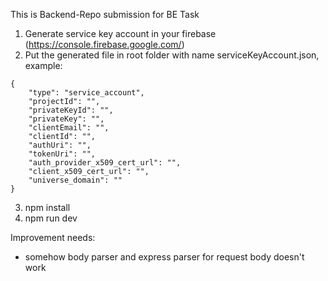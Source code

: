 This is Backend-Repo submission for BE Task

1. Generate service key account in your firebase (https://console.firebase.google.com/)
2. Put the generated file in root folder with name serviceKeyAccount.json, example:
```
{
    "type": "service_account",
    "projectId": "",
    "privateKeyId": "",
    "privateKey": "",
    "clientEmail": "",
    "clientId": "",
    "authUri": "",
    "tokenUri": "",
    "auth_provider_x509_cert_url": "",
    "client_x509_cert_url": "",
    "universe_domain": ""
}
```
3. npm install
4. npm run dev

Improvement needs:
- somehow body parser and express parser for request body doesn't work